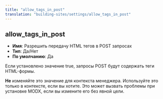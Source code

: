 ```yaml
---
title: "allow_tags_in_post"
translation: "building-sites/settings/allow_tags_in_post"
---
```


## allow_tags_in_post

-   **Имя**: Разрешить передачу HTML тегов в POST запросах
-   **Тип**: Да/Нет
-   **По умолчанию**: Да

Если установлено значение true, запросы POST будут содержать теги HTML-формы.

**Не** изменяйте это значение для контекста менеджера. Используйте это только в контексте, если вы хотите. Это может вызвать проблемы при установке MODX, если вы измените его без явной цели.
